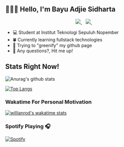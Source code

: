 ## 👋👋👋 Hello, I'm Bayu Adjie Sidharta

<p align='center'>
  
  <a href="https://www.linkedin.com/in/bayu-adjie-sidharta-802a2a193/">
    <img src="https://img.shields.io/badge/linkedin-%230077B5.svg?&style=for-the-badge&logo=linkedin&logoColor=white" />
  </a>&nbsp;&nbsp;
  <a href="https://instagram.com/bayu100020">
    <img src="https://img.shields.io/badge/instagram-%23E4405F.svg?&style=for-the-badge&logo=instagram&logoColor=white" />        
  </a>&nbsp;&nbsp;
  
</p>

- 💻 Student at Institut Teknologi Sepuluh Nopember
- 🍀 Currently learning fullstack technologies
- 🥅 Trying to "greenify" my github page
- 👯 Any questions?, Hit me up!

## Stats Right Now!

![Anurag's github stats](https://github-readme-stats.adryinkcartridge.vercel.app//api?username=ADryInkCartridge&count_private=true&show_icons=true&theme=gruvbox)


[![Top Langs](https://github-readme-stats.adryinkcartridge.vercel.app/api/top-langs/?username=ADryInkCartridge&layout=compact)](https://github.com/ADryInkCartridge/github-readme-stats)

### Wakatime For Personal Motivation

[![willianrod's wakatime stats](https://github-readme-stats.adryinkcartridge.vercel.app/api/wakatime?username=ADryInkCartridge)](https://github.com/ADryInkCartridge/github-readme-stats)

### Spotify Playing 🎧

[![Spotify](https://novatorem.adryinkcartridge.vercel.app/api/spotify)](https://open.spotify.com/user/bayuadjies)

